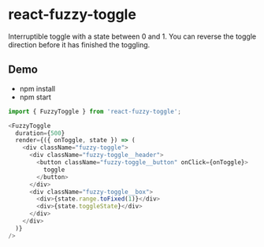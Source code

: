 # react-fuzzy-toggle

Interruptible toggle with a state between 0 and 1. 
You can reverse the toggle direction before it has finished the toggling.


## Demo

* npm install
* npm start

```js
import { FuzzyToggle } from 'react-fuzzy-toggle';

<FuzzyToggle
  duration={500}
  render={({ onToggle, state }) => (
    <div className="fuzzy-toggle">
      <div className="fuzzy-toggle__header">
        <button className="fuzzy-toggle__button" onClick={onToggle}>
          toggle
        </button>
      </div>
      <div className="fuzzy-toggle__box">
        <div>{state.range.toFixed(1)}</div>
        <div>{state.toggleState}</div>
      </div>
    </div>
  )}
/>
```
